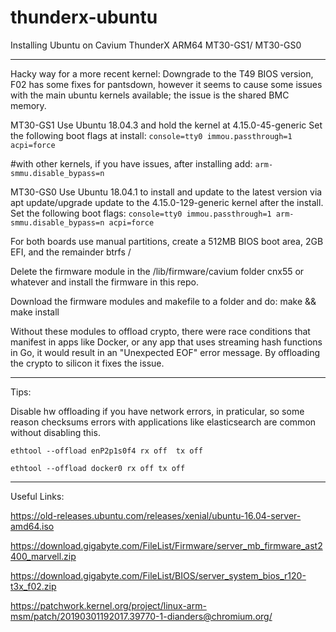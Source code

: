 # thunderx-ubuntu
Installing Ubuntu on Cavium ThunderX ARM64 MT30-GS1/ MT30-GS0

----------

Hacky way for a more recent kernel:
Downgrade to the T49 BIOS version, F02 has some fixes for pantsdown, however it seems to cause some issues with the main ubuntu kernels available; the issue is the shared BMC memory.

MT30-GS1
Use Ubuntu 18.04.3 and hold the kernel at 4.15.0-45-generic
Set the following boot flags at install: 
`console=tty0 immou.passthrough=1 acpi=force` 

#with other kernels, if you have issues, after installing add: 
`arm-smmu.disable_bypass=n`

MT30-GS0
Use Ubuntu 18.04.1 to install and update to the latest version via apt update/upgrade update to the 4.15.0-129-generic kernel after the install. 
Set the following boot flags: 
`console=tty0 immou.passthrough=1 arm-smmu.disable_bypass=n acpi=force`

For both boards use manual partitions, create a 512MB BIOS boot area, 2GB EFI, and the remainder btrfs /

Delete the firmware module in the /lib/firmware/cavium folder cnx55 or whatever and install the firmware in this repo.

Download the firmware modules and makefile to a folder and do:
make && make install

Without these modules to offload crypto, there were race conditions that manifest in apps like Docker, or any app that uses streaming hash functions in Go, it would result in an "Unexpected EOF" error message. By offloading the crypto to silicon it fixes the issue. 

----------
Tips:

Disable hw offloading if you have network errors, in praticular, so some reason checksums errors with applications like elasticsearch are common without disabling this. 

`ethtool --offload enP2p1s0f4 rx off  tx off`

`ethtool --offload docker0 rx off tx off`

----------
Useful Links:

https://old-releases.ubuntu.com/releases/xenial/ubuntu-16.04-server-amd64.iso

https://download.gigabyte.com/FileList/Firmware/server_mb_firmware_ast2400_marvell.zip

https://download.gigabyte.com/FileList/BIOS/server_system_bios_r120-t3x_f02.zip

https://patchwork.kernel.org/project/linux-arm-msm/patch/20190301192017.39770-1-dianders@chromium.org/
